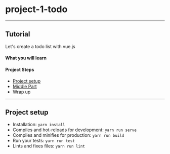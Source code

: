 # project-1-todo

---

## Tutorial

Let's create a todo list with vue.js

#### What you will learn

#### Project Steps

- [Project setup]()
- [Middle Part]()
- [Wrap up]()

---

## Project setup

- Installation: `yarn install`
- Compiles and hot-reloads for development: `yarn run serve`
- Compiles and minifies for production: `yarn run build`
- Run your tests: `yarn run test`
- Lints and fixes files: `yarn run lint`
